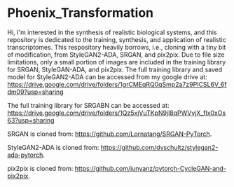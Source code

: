 # Phoenix_Transformation
Hi, I'm interested in the synthesis of realistic biological systems, and this repository is dedicated to the training, synthesis, and application of realistic transcriptomes.
This respository heavily borrows, i.e., cloning with a tiny bit of modification, from StyleGAN2-ADA, SRGAN, and pix2pix.
Due to file size limitations, only a small portion of images are included in the training library for SRGAN, StyleGAN-ADA, and pix2pix.
The full training library and saved model for StyleGAN2-ADA can be accessed from my google drive at:
https://drive.google.com/drive/folders/1grCMEqRQ0qSmp2a7z9PICSL6V_6fdm09?usp=sharing

The full training library for SRGABN can be accessed at:
https://drive.google.com/drive/folders/1Qz5xjVuTKpN9jl8qPWVvjX_flx0xOs63?usp=sharing

SRGAN is cloned from: https://github.com/Lornatang/SRGAN-PyTorch.

StyleGAN2-ADA is cloned from: https://github.com/dvschultz/stylegan2-ada-pytorch.

pix2pix is cloned from: https://github.com/junyanz/pytorch-CycleGAN-and-pix2pix.
